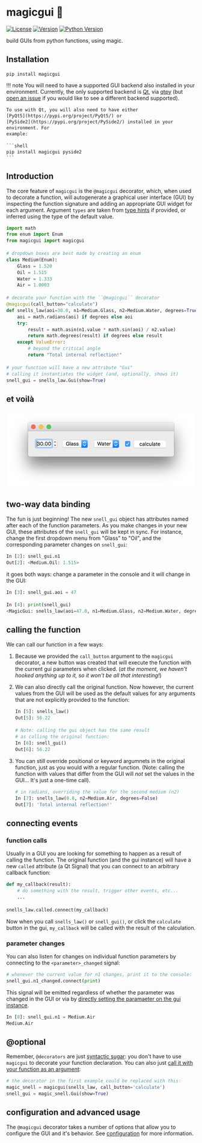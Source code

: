 # magicgui 🧙

[![License](https://img.shields.io/pypi/l/magicgui.svg)](LICENSE)
[![Version](https://img.shields.io/pypi/v/magicgui.svg)](https://pypi.python.org/pypi/magicgui)
[![Python Version](https://img.shields.io/pypi/pyversions/magicgui.svg)](https://python.org)

build GUIs from python functions, using magic.

## Installation

```shell
pip install magicgui
```

!!! note
    You will need to have a supported GUI backend also installed in your environment.
    Currently, the only supported backend is [Qt](https://www.qt.io/), via
    [qtpy](https://github.com/spyder-ide/qtpy) (but [open an
    issue](https://github.com/tlambert03/magicgui/issues) if you would like to see a
    different backend supported).

    To use with Qt, you will also need to have either
    [PyQt5](https://pypi.org/project/PyQt5/) or
    [PySide2](https://pypi.org/project/PySide2/) installed in your environment. For
    example:

    ```shell
    pip install magicgui pyside2
    ```

## Introduction

The core feature of `magicgui` is the `@magicgui` decorator, which, when used to decorate
a function, will autogenerate a graphical user interface (GUI) by inspecting the function
signature and adding an appropriate GUI widget for each argument.  Argument
`types` are taken from [type hints](https://docs.python.org/3/library/typing.html) if
provided, or inferred using the type of the  default value.

```python
import math
from enum import Enum
from magicgui import magicgui

# dropdown boxes are best made by creating an enum
class Medium(Enum):
    Glass = 1.520
    Oil = 1.515
    Water = 1.333
    Air = 1.0003

# decorate your function with the ``@magicgui`` decorator
@magicgui(call_button="calculate")
def snells_law(aoi=30.0, n1=Medium.Glass, n2=Medium.Water, degrees=True):
    aoi = math.radians(aoi) if degrees else aoi
    try:
        result = math.asin(n1.value * math.sin(aoi) / n2.value)
        return math.degrees(result) if degrees else result
    except ValueError:
        # beyond the critical angle
        return "Total internal reflection!"

# your function will have a new attribute "Gui"
# calling it instantiates the widget (and, optionally, shows it)
snell_gui = snells_law.Gui(show=True)
```

## et voilà

[<img src="img/snells.png" width="542"/>](img/snells.png)

## two-way data binding

The fun is just beginning!  The new `snell_gui` object has attributes named after each of
the function parameters.  As you make changes in your new GUI, these attributes of the
`snell_gui` will be kept in sync.  For instance, change the first dropdown menu from
"Glass" to "Oil", and the corresponding parameter changes on `snell_gui`:

```python
In [2]: snell_gui.n1
Out[2]: <Medium.Oil: 1.515>
```

it goes both ways: change a parameter in the console and it will change in the GUI:

```python
In [3]: snell_gui.aoi = 47

In [4]: print(snell_gui)
<MagicGui: snells_law(aoi=47.0, n1=Medium.Glass, n2=Medium.Water, degrees=True)>
```

## calling the function

We can call our function in a few ways:

1. Because we provided the `call_button` argument to the `magicgui` decorator, a new
   button was created that will execute the function with the current gui parameters
   when clicked.  (*at the moment, we haven't hooked anything up to it, so it won't*
   *be all that interesting!*)

2. We can also directly call the original function. Now however, the current values from
   the GUI will be used as the default values for any arguments that are not explicitly
   provided to the function:

    ```python
    In [5]: snells_law()
    Out[5]: 56.22

    # Note: calling the gui object has the same result
    # as calling the original function:
    In [6]: snell_gui()
    Out[6]: 56.22
    ```

3. You can still override positional or keyword argumnets in the original function, just
   as you would with a regular function.  (Note: calling the function with values that
   differ from the GUI will *not* set the values in the GUI... It's just a one-time
   call).

    ```python
    # in radians, overriding the value for the second medium (n2)
    In [7]: snells_law(0.8, n2=Medium.Air, degrees=False)
    Out[7]: 'Total internal reflection!'
    ```

## connecting events

### function calls

Usually in a GUI you are looking for something to happen as a result of calling the
function.  The original function (and the gui instance) will have a new `called`
attribute (a Qt Signal) that you can connect to an arbitrary callback function:

```python
def my_callback(result):
    # do something with the result, trigger other events, etc...
    ...

snells_law.called.connect(my_callback)
```

Now when you call `snells_law()` or `snell_gui()`, or click the `calculate` button
in the gui, `my_callback` will be called with the result of the calculation.

### parameter changes

You can also listen for changes on individual function parameters by connecting to the
`<parameter>_changed` signal:

```python
# whenever the current value for n1 changes, print it to the console:
snell_gui.n1_changed.connect(print)
```

This signal will be emitted regardless of whether the parameter was changed in the GUI or
via by [directly setting the paramaeter on the gui instance](#two-way-data-binding).

```python
In [8]: snell_gui.n1 = Medium.Air
Medium.Air
```


## @optional

Remember, `@decorators` are just [syntactic
sugar](https://en.wikipedia.org/wiki/Syntactic_sugar): you don't have to use `magicgui`
to decorate your function declaration. You can also just [call it with your function as
an argument](https://realpython.com/lessons/syntactic-sugar/):

```python
# the decorator in the first example could be replaced with this:
magic_snell = magicgui(snells_law, call_button='calculate')
snell_gui = magic_snell.Gui(show=True)
```

## configuration and advanced usage

The `@magicgui` decorator takes a number of options that allow you to configure the GUI
and it's behavior.  See [configuration](configuration.md) for more information.